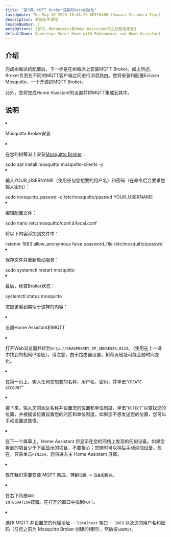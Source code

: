 ```yaml
---
title: "第3课，MQTT Broker设置和Hass初始化"
lastUpdate: Thu May 18 2023 10:46:29 GMT+0400 (Samara Standard Time)
description: 家庭助手课程
lessonNumber: 3
metaOptions: [学习，Robonomics和Home Assistant的主权智能家居]
defaultName: Sovereign Smart Home with Robonomics and Home Assistant
---
```


## 介绍

完成树莓派的配置后，下一步是在树莓派上安装MQTT Broker。如上所述，Broker负责在不同的MQTT客户端之间进行消息路由。您将安装和配置Eclipse Mosquitto，一个开源的MQTT Broker。

<LessonImages src="smart-house-course/lesson-3-1.jpg" alt="scheme" imageClasses="mb"/>

此外，您将完成Home Assistant的设置并将MQTT集成到其中。

## 说明

<List type="numbers">

<li>


Mosquitto Broker安装

<List>
<li>

在您的树莓派上安装[Mosquitto Broker](https://mosquitto.org/)：


<LessonCodeWrapper language="bash" noLines>
sudo apt install mosquitto mosquitto-clients -y
</LessonCodeWrapper>
</li>

<li>

输入YOUR_USERNAME（使用任何您想要的用户名）和密码（在命令后会要求您输入密码）：

<LessonCodeWrapper language="bash" noLines codeClass="big-code">
sudo mosquitto_passwd -c /etc/mosquitto/passwd YOUR_USERNAME
</LessonCodeWrapper>

</li>

<li>

编辑配置文件：

<LessonCodeWrapper language="bash" noLines>
sudo nano /etc/mosquitto/conf.d/local.conf
</LessonCodeWrapper>

将以下内容添加到文件中：

<LessonCodeWrapper language="bash">
listener 1883
allow_anonymous false
password_file /etc/mosquitto/passwd
</LessonCodeWrapper>
</li>

<li>

保存文件并重新启动服务：

<LessonCodeWrapper language="bash" noLines>
sudo systemctl restart mosquitto
</LessonCodeWrapper>
</li>

<li>

最后，检查Broker状态：

<LessonCodeWrapper language="bash" noLines>
systemctl status mosquitto
</LessonCodeWrapper>

您应该看到类似于这样的内容：

<LessonImages src="smart-house-course/lesson-3-2.jpg" alt="code"/>
</li>
</List>
</li>

<li>

设置Home Assistant和MQTT

<List>

<li>

打开Web浏览器并转到<code>http://%RASPBERRY_IP_ADDRESS%:8123</code>。（使用在上一课中找到的相同IP地址）。请注意，由于路由器设置，树莓派地址可能会随时间变化。 

<LessonVideo controls :videos="[{src: 'https://crustipfs.info/ipfs/QmYd1Mh2VHVyF3WgvFsN3NFkozXscnCVmEV2YG86UKtK3C', type:'mp4'}]" />

</li>

<li>

在第一页上，输入任何您想要的名称、用户名、密码，并单击“<code>CREATE ACCOUNT</code>”
</li>

<li>

接下来，输入您的家庭名称并设置您的位置和单位制度。单击“<code>DETECT</code>”以查找您的位置，并根据该位置设置您的时区和单位制度。如果您不想发送您的位置，您可以手动设置这些值。

</li>

<li>

在下一个屏幕上，Home Assistant 将显示在您的网络上发现的任何设备。如果您看到的项目少于下面显示的项目，不要担心；您随时可以稍后手动添加设备。现在，只需单击<code>FINISH</code>，您将进入主 Home Assistant 屏幕。

</li>

<li>

现在我们需要安装 MQTT 集成。转到<code>设置</code> -> <code>设备和服务</code>。

<LessonVideo controls :videos="[{src: 'https://crustipfs.info/ipfs/QmYm9qNfpGdePRHRvmahY2DgHXRfAWNN6CasEY4tFRBARr', type:'mp4'}]" />

</li>

<li>

在右下角按<code>ADD INTEGRATION</code>按钮。在打开的窗口中找到<code>MQTT</code>。

</li>

<li>

选择 MQTT 并设置您的代理地址 — <code>localhost</code> 端口 — <code>1883</code> 以及您的用户名和密码（与您之前为 Mosquitto Broker 创建的相同），然后按<code>SUBMIT</code>。
</li>

</List>
</li>
</List>